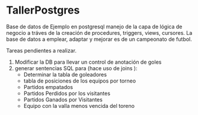 TallerPostgres
==============

Base de datos de Ejemplo en postgresql manejo de la capa de lógica de negocio a tráves de la creación de procedures, triggers, views, cursores.
La base de datos a emplear, adaptar y mejorar es de un campeonato de futbol.


Tareas pendientes a realizar.

1. Modificar la DB para llevar un control de anotación de goles
2. generar sentencias SQL para (hace uso de joins ):
   - Determinar la tabla de goleadores
   - tabla de posiciones de los equipos por torneo
   - Partidos empatados
   - Partidos Perdidos por los visitantes
   - Partidos Ganados por Visitantes
   - Equipo con la valla menos vencida del toreno


